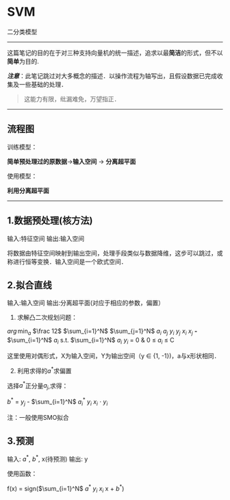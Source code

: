 SVM
===

二分类模型

---

这篇笔记的目的在于对三种支持向量机的统一描述，追求以最**简洁**的形式，但不以**简单**为目的.

***注意***：此笔记跳过对大多概念的描述．以操作流程为轴写出，且假设数据已完成收集及一些基础的处理．

> 这能力有限，纰漏难免，万望指正．

---

流程图
--

训练模型：

**简单预处理过的原数据**$\to$**输入空间** $\to$ **分离超平面**

使用模型：

**利用分离超平面**

---

1.数据预处理(核方法)
---

输入:特征空间
输出:输入空间

将数据由特征空间映射到输出空间，处理手段类似与数据降维，这步可以跳过，或称进行恒等变换．输入空间是一个欧式空间．

2.拟合直线
---

输入:输入空间
输出:分离超平面(对应于相应的参数，偏置）

1. 求解凸二次规划问题：

$arg\,\min_{a}$ $\frac 12$ $\sum_{i=1}^N$ $\sum_{j=1}^N$ $a_i$ $a_j$ $y_i$ $y_j$ $x_i$ $x_j$ **-** $\sum_{i=1}^N$ $a_i$
s.t.  $\sum_{i=1}^N$ $a_i$ $y_i$ = 0 & 0 $\le$ $a_i$ $\le$ C

这里使用对偶形式，X为输入空间，Y为输出空间（y $\in$ {1, -1})，a与x形状相同．

2. 利用求得的$a^*$求偏置

选择$a^*$正分量$a_j$,求得：

$b^*$ = $y_j$ - $\sum_{i=1}^N$ $a_i^*$ $y_i$ $x_i$ $\cdot$ $y_i$

注：一般使用SMO拟合


3.预测
---

输入: $a^*$, $b^*$, x(待预测)
输出: y

使用函数：

f(x) = sign($\sum_{i=1}^N$ $a^*$ $y_i$ $x_i$ x + $b^*$)
